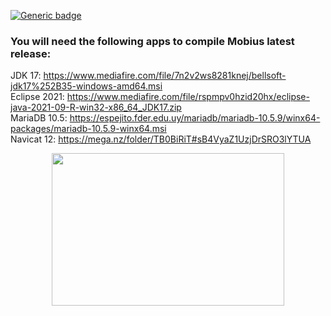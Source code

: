[![Generic badge](https://img.shields.io/badge/<SOURCE>-<L2JMOBIUS>-<COLOR>.svg)](https://shields.io/)

### You will need the following apps to compile Mobius latest release:

JDK 17: https://www.mediafire.com/file/7n2v2ws8281knej/bellsoft-jdk17%252B35-windows-amd64.msi <br>
Eclipse 2021: https://www.mediafire.com/file/rspmpv0hzid20hx/eclipse-java-2021-09-R-win32-x86_64_JDK17.zip <br>
MariaDB 10.5: https://espejito.fder.edu.uy/mariadb/mariadb-10.5.9/winx64-packages/mariadb-10.5.9-winx64.msi <br>
Navicat 12: https://mega.nz/folder/TB0BiRiT#sB4VyaZ1UzjDrSRO3lYTUA <br>

<p align="center">
  <img width="372" height="244" src="https://l2jmobius.org/assets/img/mockup_ipad.png">
</p>
